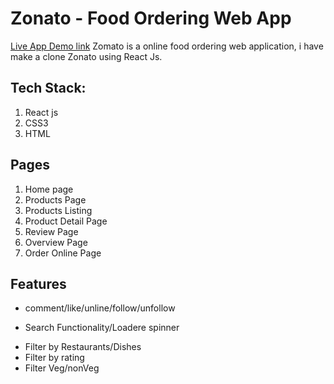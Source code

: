# Zonato -  Food Ordering Web App  
[Live App Demo link]([https://www.google.com](https://zonato.netlify.app/))
Zomato is a online food ordering web  application, i have make a clone Zonato  using React Js.
## Tech Stack:
1. React js
2. CSS3
3. HTML
## Pages
1. Home page
2. Products Page
3. Products Listing
4. Product Detail Page
5. Review Page
6. Overview Page
7. Order Online Page
## Features
* comment/like/unline/follow/unfollow
- Search Functionality/Loadere spinner
+ Filter by Restaurants/Dishes
+ Filter by rating
+ Filter Veg/nonVeg
